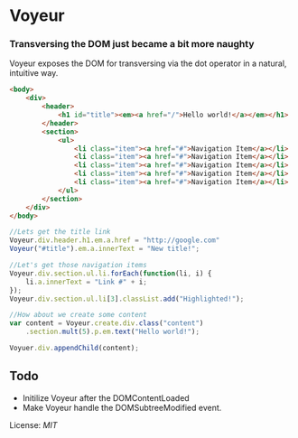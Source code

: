 # Voyeur
### Transversing the DOM just became a bit more naughty
Voyeur exposes the DOM for transversing via the dot operator in a natural, intuitive way.

```html
<body>
	<div>
		<header>
			<h1 id="title"><em><a href="/">Hello world!</a></em></h1>
		</header>
		<section>
			<ul>
				<li class="item"><a href="#">Navigation Item</a></li>
				<li class="item"><a href="#">Navigation Item</a></li>
				<li class="item"><a href="#">Navigation Item</a></li>
				<li class="item"><a href="#">Navigation Item</a></li>
				<li class="item"><a href="#">Navigation Item</a></li>
			</ul>
		</section>
	</div>
</body>
```

```js
//Lets get the title link
Voyeur.div.header.h1.em.a.href = "http://google.com"
Voyeur("#title").em.a.innerText = "New title!";

//Let's get those navigation items
Voyeur.div.section.ul.li.forEach(function(li, i) {
	li.a.innerText = "Link #" + i;
});
Voyeur.div.section.ul.li[3].classList.add("Highlighted!");

//How about we create some content
var content = Voyeur.create.div.class("content")
	.section.mult(5).p.em.text("Hello world!");

Voyuer.div.appendChild(content);
```
## Todo
* Initilize Voyeur after the DOMContentLoaded
* Make Voyeur handle the DOMSubtreeModified event.

License: _MIT_